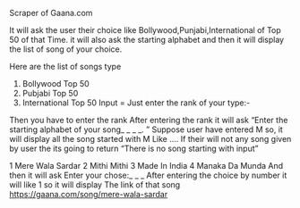 Scraper of Gaana.com

It will ask the user their choice like Bollywood,Punjabi,International of Top 50 of that Time. it will also ask the starting alphabet and then it will display the list of song of your choice.

Here are the list of songs type
1. Bollywood Top 50
2. Pubjabi Top 50
3. International Top 50
Input = Just enter the rank of your type:-

Then you have to enter the rank 
After entering the rank it will ask “Enter the starting alphabet of your song_ _ _ _. ”
Suppose user have entered M so, it will display all the song started with M
Like ….
If their will not any song given by user the its going to return “There is no song starting with input” 

1 Mere Wala Sardar
2 Mithi Mithi
3 Made In India
4 Manaka Da Munda
And then it will ask Enter your chose:_ _ _ 
After entering the choice  by number it will like 1 so it will display
The link of that song https://gaana.com/song/mere-wala-sardar


